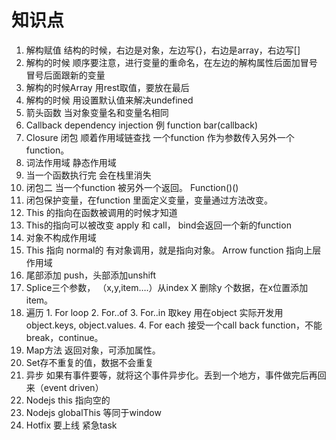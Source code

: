 # 知识点
1.	解构赋值 结构的时候，右边是对象，左边写{}，右边是array，右边写[]
2.	解构的时候 顺序要注意，进行变量的重命名，在左边的解构属性后面加冒号 冒号后面跟新的变量
3.	解构的时候Array 用rest取值，要放在最后
4.	解构的时候 用设置默认值来解决undefined
5.	箭头函数 当对象变量名和变量名相同
6.	Callback dependency injection  例 function bar(callback)
7.	Closure 闭包 顺着作用域链查找 一个function 作为参数传入另外一个function。
8.	词法作用域 静态作用域
9.	当一个函数执行完 会在栈里消失
10.	 闭包二 当一个function 被另外一个返回。 Function()()
11.	闭包保护变量，在function 里面定义变量，变量通过方法改变。
12.	This 的指向在函数被调用的时候才知道
13.	This的指向可以被改变 apply 和 call， bind会返回一个新的function
14.	对象不构成作用域
15.	This 指向 normal的 有对象调用，就是指向对象。 Arrow function 指向上层作用域
16.	尾部添加 push，头部添加unshift
17.	Splice三个参数， （x,y,item….）从index X 删除y 个数据，在x位置添加item。
18.	遍历 1. For loop 2. For..of 3. For..in 取key 用在object  实际开发用 object.keys, object.values. 4. For each 接受一个call back function，不能break，continue。 
19.	Map方法 返回对象，可添加属性。
20.	Set存不重复的值，数据不会重复
21.	异步 如果有事件要等，就将这个事件异步化。丢到一个地方，事件做完后再回来（event driven）
22.	Nodejs this 指向空的
23.	Nodejs globalThis 等同于window
24.	Hotfix 要上线 紧急task
